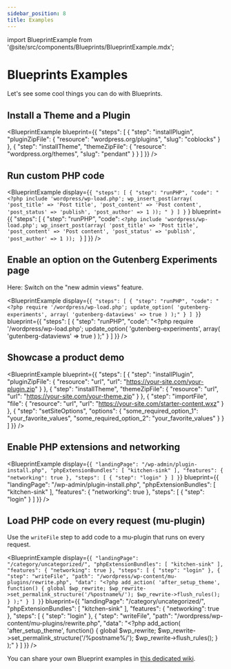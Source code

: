 ```yaml
---
sidebar_position: 8
title: Examples
---
```


import BlueprintExample from '@site/src/components/Blueprints/BlueprintExample.mdx';

# Blueprints Examples

Let's see some cool things you can do with Blueprints.

## Install a Theme and a Plugin

<BlueprintExample blueprint={{
	"steps": [
		{
			"step": "installPlugin",
			"pluginZipFile": {
				"resource": "wordpress.org/plugins",
				"slug": "coblocks"
			}
		},
		{
			"step": "installTheme",
			"themeZipFile": {
				"resource": "wordpress.org/themes",
				"slug": "pendant"
			}
		}
	]
}} />

## Run custom PHP code

<BlueprintExample
display={`{
	"steps": [
		{
			"step": "runPHP",
			"code": "<?php include 'wordpress/wp-load.php'; wp_insert_post(array( 'post_title' => 'Post title', 'post_content' => 'Post content', 'post_status' => 'publish', 'post_author' => 1 )); "
		}
	]
}` }
blueprint={{
		"steps": [
			{
				"step": "runPHP",
				"code": `<?php
include 'wordpress/wp-load.php';
wp_insert_post(array(
'post_title' => 'Post title',
'post_content' => 'Post content',
'post_status' => 'publish',
'post_author' => 1
));
`
}
]
}} />

## Enable an option on the Gutenberg Experiments page

Here: Switch on the "new admin views" feature.

<BlueprintExample
display={`{
	"steps": [
		{
			"step": "runPHP",
			"code": "<?php require '/wordpress/wp-load.php'; update_option( 'gutenberg-experiments', array( 'gutenberg-dataviews' => true ) );"
		}
	]
}`}
blueprint={{
		"steps": [
			{
				"step": "runPHP",
				"code": "<?php require '/wordpress/wp-load.php'; update_option( 'gutenberg-experiments', array( 'gutenberg-dataviews' => true ) );"
			}
		]
}} />

## Showcase a product demo

<BlueprintExample blueprint={{
	"steps": [
		{
			"step": "installPlugin",
			"pluginZipFile": {
				"resource": "url",
				"url": "https://your-site.com/your-plugin.zip"
			}
		},
		{
			"step": "installTheme",
			"themeZipFile": {
				"resource": "url",
				"url": "https://your-site.com/your-theme.zip"
			}
		},
		{
			"step": "importFile",
			"file": {
				"resource": "url",
				"url": "https://your-site.com/starter-content.wxz"
			}
		},
		{
			"step": "setSiteOptions",
			"options": {
				"some_required_option_1": "your_favorite_values",
				"some_required_option_2": "your_favorite_values"
			}
		}
	]
}} />

## Enable PHP extensions and networking

<BlueprintExample display={`{
    "landingPage": "/wp-admin/plugin-install.php",
    "phpExtensionBundles": [
        "kitchen-sink"
    ],
    "features": {
        "networking": true
    },
    "steps": [
        {
            "step": "login"
        }
    ]
}`}
blueprint={{
		"landingPage": "/wp-admin/plugin-install.php",
    "phpExtensionBundles": [
        "kitchen-sink"
    ],
    "features": {
        "networking": true
    },
    "steps": [
        {
            "step": "login"
        }
    ]
}} />

## Load PHP code on every request (mu-plugin)

Use the `writeFile` step to add code to a mu-plugin that runs on every request.

<BlueprintExample display={`{
    "landingPage": "/category/uncategorized/",
    "phpExtensionBundles": [
        "kitchen-sink"
    ],
    "features": {
        "networking": true
    },
    "steps": [
        {
            "step": "login"
        },
        {
            "step": "writeFile",
            "path": "/wordpress/wp-content/mu-plugins/rewrite.php",
            "data": "<?php add_action( 'after_setup_theme', function() { global $wp_rewrite; $wp_rewrite->set_permalink_structure('/%postname%/'); $wp_rewrite->flush_rules(); } );"
        }
    ]
}`}
blueprint={{
	"landingPage": "/category/uncategorized/",
    "phpExtensionBundles": [
        "kitchen-sink"
    ],
    "features": {
        "networking": true
    },
    "steps": [
        {
            "step": "login"
        },
        {
            "step": "writeFile",
            "path": "/wordpress/wp-content/mu-plugins/rewrite.php",
            "data": "<?php add_action( 'after_setup_theme', function() { global $wp_rewrite; $wp_rewrite->set_permalink_structure('/%postname%/'); $wp_rewrite->flush_rules(); } );"
        }
    ]
}} />

You can share your own Blueprint examples in [this dedicated wiki](https://github.com/WordPress/wordpress-playground/wiki/Blueprint-examples).
